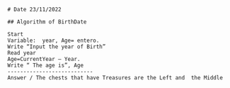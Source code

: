     # Date 23/11/2022
    
    ## Algorithm of BirthDate

    Start
    Variable:  year, Age= entero.
    Write “Input the year of Birth”
    Read year	
    Age=CurrentYear – Year.
    Write “ The age is”, Age
    ---------------------------
    Answer / The chests that have Treasures are the Left and  the Middle
